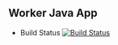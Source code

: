 ## Worker Java App

* Build Status
[![Build Status](http://104.155.157.169:8080/buildStatus/icon?job=instavote%2Fworker-build)](http://104.155.157.169:8080/job/instavote/job/worker-build/)
